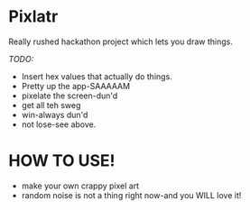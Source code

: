Pixlatr
===================

Really rushed hackathon project which lets you draw things.

*TODO:*
* Insert hex values that actually do things.
* Pretty up the app-SAAAAAM
* pixelate the screen-dun'd
* get all teh sweg
* win-always dun'd
* not lose-see above.

HOW TO USE!
==================
* make your own crappy pixel art
* random noise is not a thing right now-and you WILL love it!
